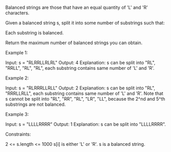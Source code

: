Balanced strings are those that have an equal quantity of 'L' and 'R'
characters.

Given a balanced string s, split it into some number of substrings such
that:


Each substring is balanced.


Return the maximum number of balanced strings you can obtain.


Example 1:


Input: s = "RLRRLLRLRL"
Output: 4
Explanation: s can be split into "RL", "RRLL", "RL", "RL", each substring
contains same number of 'L' and 'R'.


Example 2:


Input: s = "RLRRRLLRLL"
Output: 2
Explanation: s can be split into "RL", "RRRLLRLL", each substring contains
same number of 'L' and 'R'.
Note that s cannot be split into "RL", "RR", "RL", "LR", "LL", because the
2^nd and 5^th substrings are not balanced.

Example 3:


Input: s = "LLLLRRRR"
Output: 1
Explanation: s can be split into "LLLLRRRR".



Constraints:


2 <= s.length <= 1000
s[i] is either 'L' or 'R'.
s is a balanced string.




